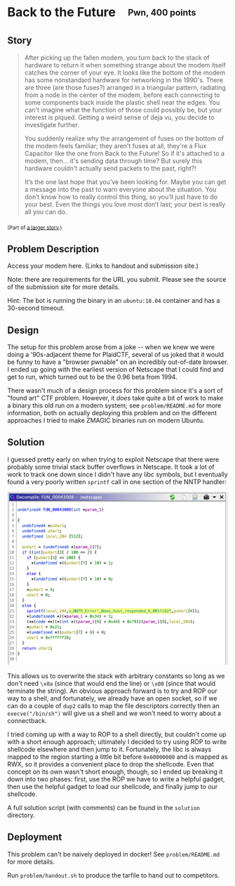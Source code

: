 # Back to the Future&emsp;<sub><sup>Pwn, 400 points</sup></sub>

## Story

> After picking up the fallen modem, you turn back to the stack of hardware to return it when something strange about the modem itself catches the corner of your eye. It looks like the bottom of the modem has some nonstandard hardware for networking in the 1990's. There are three (are those fuses?) arranged in a triangular pattern, radiating from a node in the center of the modem, before each connecting to some components back inside the plastic shell near the edges. You can't imagine what the function of those could possibly be, but your interest is piqued. Getting a weird sense of deja vu, you decide to investigate further.
>
> You suddenly realize why the arrangement of fuses on the bottom of the modem feels familiar; they aren't fuses at all, they're a Flux Capacitor like the one from Back to the Future! So if it's attached to a modem, then... it's sending data through time? But surely this hardware couldn't actually send packets to the past, right?!
>
> It’s the one last hope that you’ve been looking for. Maybe you can get a message into the past to warn everyone about the situation. You don’t know how to really control this thing, so you’ll just have to do your best. Even the things you love most don’t last; your best is really all you can do.

<sub>(Part of [a larger story](https://docs.google.com/document/d/15NtrJPTbBXqXce_T1z-7nHMPR2eE109fycaviSTnq30).)</sub>

## Problem Description

Access your modem here.  (Links to handout and submission site.)

Note: there are requirements for the URL you submit. Please see the source of the submission site for more details.

Hint: The bot is running the binary in an `ubuntu:18.04` container and has a 30-second timeout.

## Design

The setup for this problem arose from a joke -- when we knew we were doing a '90s-adjacent theme for PlaidCTF, several of us joked that it would be funny to have a "browser pwnable" on an incredibly out-of-date browser.  I ended up going with the earliest version of Netscape that I could find and get to run, which turned out to be the 0.96 beta from 1994.

There wasn't much of a design process for this problem since it's a sort of "found art" CTF problem.  However, it _does_ take quite a bit of work to make a binary this old run on a modern system; see `problem/README.md` for more information, both on actually deploying this problem and on the different approaches I tried to make ZMAGIC binaries run on modern Ubuntu.

## Solution

I guessed pretty early on when trying to exploit Netscape that there were probably some trivial stack buffer overflows in Netscape.  It took a lot of work to track one down since I didn't have any libc symbols, but I eventually found a very poorly written `sprintf` call in one section of the NNTP handler:

![Girdra's decompilation of the faulty function in the NNTP handler](./solution/faulty-nntp.png)

This allows us to overwrite the stack with arbitrary constants so long as we don't need `\x0a` (since that would end the line) or `\x00` (since that would terminate the string).  An obvious approach forward is to try and ROP our way to a shell, and fortunately, we already have an open socket, so if we can do a couple of `dup2` calls to map the file descriptors correctly then an `execve("/bin/sh")` will give us a shell and we won't need to worry about a connectback.

I tried coming up with a way to ROP to a shell directly, but couldn't come up with a short enough approach; ultimately I decided to try using ROP to write shellcode elsewhere and then jump to it.  Fortunately, the libc is always mapped to the region starting a little bit before `0x60000000` and is mapped as RWX, so it provides a convenient place to drop the shellcode.  Even that concept on its own wasn't short enough, though, so I ended up breaking it down into two phases: first, use the ROP we have to write a helpful gadget, then use the helpful gadget to load our shellcode, and finally jump to our shellcode.

A full solution script (with comments) can be found in the `solution` directory.

## Deployment

This problem can't be naively deployed in docker!  See `problem/README.md` for more details.

Run `problem/handout.sh` to produce the tarfile to hand out to competitors.
